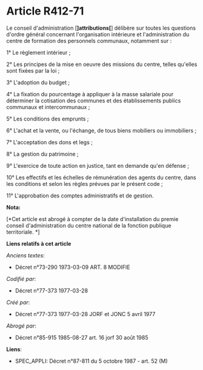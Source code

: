 # Article R412-71

Le conseil d'administration [**]attributions[**] délibère sur toutes les questions d'ordre général concernant l'organisation
intérieure et l'administration du centre de formation des personnels communaux, notamment sur :

1° Le règlement intérieur ;

2° Les principes de la mise en oeuvre des missions du centre, telles qu'elles sont fixées par la loi ;

3° L'adoption du budget ;

4° La fixation du pourcentage à appliquer à la masse salariale pour déterminer la cotisation des communes et des
établissements publics communaux et intercommunaux ;

5° Les conditions des emprunts ;

6° L'achat et la vente, ou l'échange, de tous biens mobiliers ou immobiliers ;

7° L'acceptation des dons et legs ;

8° La gestion du patrimoine ;

9° L'exercice de toute action en justice, tant en demande qu'en défense ;

10° Les effectifs et les échelles de rémunération des agents du centre, dans les conditions et selon les règles prévues par
le présent code ;

11° L'approbation des comptes administratifs et de gestion.

**Nota:**

[*Cet article est abrogé à compter de la date d'installation du premie conseil d'administration du centre national de la
fonction publique territoriale. *]

**Liens relatifs à cet article**

_Anciens textes_:

  - Décret n°73-290 1973-03-09 ART. 8 MODIFIE

_Codifié par_:

  - Décret n°77-373 1977-03-28

_Créé par_:

  - Décret n°77-373 1977-03-28 JORF et JONC 5 avril 1977

_Abrogé par_:

  - Décret n°85-915 1985-08-27 art. 16 jorf 30 août 1985

**Liens**:

  - SPEC_APPLI: Décret n°87-811 du 5 octobre 1987 - art. 52 (M)
